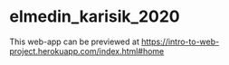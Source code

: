 # elmedin_karisik_2020

This web-app can be previewed at https://intro-to-web-project.herokuapp.com/index.html#home
